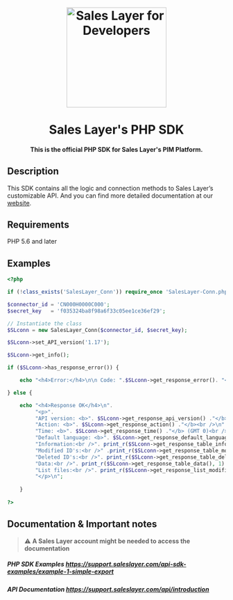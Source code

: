 <h1 align="center">
  <a href="https://support.saleslayer.com">
    <img src="https://saleslayer.com/assets/images/logo.svg" alt="Sales Layer for Developers" width="230"></a>
  </a>
  <br><br>
  Sales Layer's PHP SDK
  <br>
</h1>

<h4 align="center">This is the official PHP SDK for Sales Layer's PIM Platform.</h4>

## Description

This SDK contains all the logic and connection methods to Sales Layer’s customizable API. And you can find more detailed documentation at our [website](https://support.saleslayer.com/category/api-sdk-examples "Title").

## Requirements

PHP 5.6 and later

## Examples

```php
<?php

if (!class_exists('SalesLayer_Conn')) require_once 'SalesLayer-Conn.php';

$connector_id = 'CN000H0000C000';
$secret_key   = 'f035324ba8f98a6f33c05ee1ce36ef29';

// Instantiate the class
$SLconn = new SalesLayer_Conn($connector_id, $secret_key);

$SLconn->set_API_version('1.17');

$SLconn->get_info();

if ($SLconn->has_response_error()) {

	echo "<h4>Error:</h4>\n\n Code: ".$SLconn->get_response_error(). "<br>\nMessage: " . $SLconn->get_response_error_message();

} else {

	echo "<h4>Response OK</h4>\n".
		 "<p>".
		 "API version: <b>". $SLconn->get_response_api_version() ."</b><br />\n".
		 "Action: <b>". $SLconn->get_response_action() ."</b><br />\n".
		 "Time: <b>". $SLconn->get_response_time() ."</b> (GMT 0)<br />\n".
		 "Default language: <b>". $SLconn->get_response_default_language() ."</b><br /><br />\n".
		 "Information:<br />". print_r($SLconn->get_response_table_information(), 1) ."<br /><br />\n".
		 "Modified ID's:<br />" .print_r($SLconn->get_response_table_modified_ids(), 1) ."<br /><br />\n".
		 "Deleted ID's:<br />". print_r($SLconn->get_response_table_deleted_ids(), 1)  ."<br /><br />\n".
		 "Data:<br />". print_r($SLconn->get_response_table_data(), 1) ."<br /><br />\n".
		 "List files:<br />". print_r($SLconn->get_response_list_modified_files(), 1)."<br /><br />\n".
		 "</p>\n";
		 
	}
	
?>
```

## Documentation & Important notes

> :warning: **A Sales Layer account might be needed to access the documentation**

##### PHP SDK Examples https://support.saleslayer.com/api-sdk-examples/example-1-simple-export

##### API Documentation https://support.saleslayer.com/api/introduction

